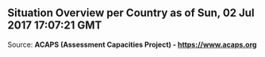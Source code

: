 ## Situation Overview per Country as of Sun, 02 Jul 2017 17:07:21 GMT

Source: **ACAPS (Assessment Capacities Project) - https://www.acaps.org**